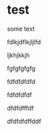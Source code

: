 # test

some text

fdlkjdflkjljlfd

ljkhjkkjh

fgfgfgfgfg

fdfdfdfdfd

fdfdfdfdf

dfdfdfffdf

dfdfdfdffddf
